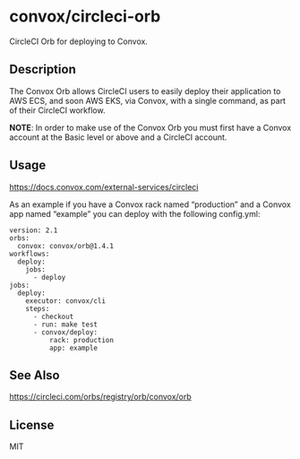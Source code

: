 # convox/circleci-orb

CircleCI Orb for deploying to Convox.

## Description

The Convox Orb allows CircleCI users to easily deploy their application to AWS ECS, and soon AWS EKS, via Convox, with a single command, as part of their CircleCI workflow.

__NOTE__: In order to make use of the Convox Orb you must first have a Convox account at the Basic level or above and a CircleCI account.

## Usage

https://docs.convox.com/external-services/circleci

As an example if you have a Convox rack named “production” and a Convox app named “example” you can deploy with the following config.yml:

```
version: 2.1
orbs:
  convox: convox/orb@1.4.1
workflows:
  deploy:
    jobs:
      - deploy
jobs:
  deploy:
    executor: convox/cli
    steps:
      - checkout
      - run: make test
      - convox/deploy:
          rack: production
          app: example
```

## See Also

https://circleci.com/orbs/registry/orb/convox/orb

## License

MIT
